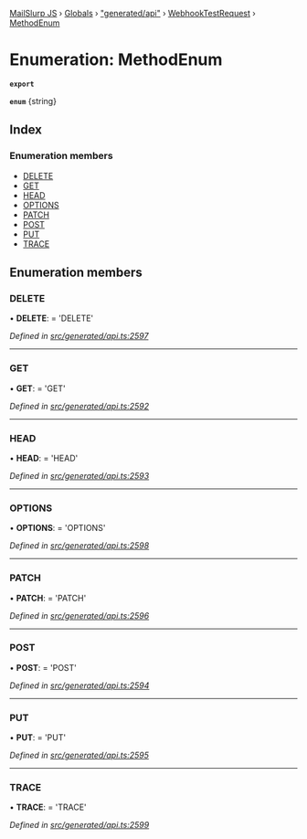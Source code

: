 [MailSlurp JS](../README.md) › [Globals](../globals.md) › ["generated/api"](../modules/_generated_api_.md) › [WebhookTestRequest](../modules/_generated_api_.webhooktestrequest.md) › [MethodEnum](_generated_api_.webhooktestrequest.methodenum.md)

# Enumeration: MethodEnum

**`export`** 

**`enum`** {string}

## Index

### Enumeration members

* [DELETE](_generated_api_.webhooktestrequest.methodenum.md#delete)
* [GET](_generated_api_.webhooktestrequest.methodenum.md#get)
* [HEAD](_generated_api_.webhooktestrequest.methodenum.md#head)
* [OPTIONS](_generated_api_.webhooktestrequest.methodenum.md#options)
* [PATCH](_generated_api_.webhooktestrequest.methodenum.md#patch)
* [POST](_generated_api_.webhooktestrequest.methodenum.md#post)
* [PUT](_generated_api_.webhooktestrequest.methodenum.md#put)
* [TRACE](_generated_api_.webhooktestrequest.methodenum.md#trace)

## Enumeration members

###  DELETE

• **DELETE**: =  <any>'DELETE'

*Defined in [src/generated/api.ts:2597](https://github.com/mailslurp/mailslurp-client-ts-js/blob/7518dcd/src/generated/api.ts#L2597)*

___

###  GET

• **GET**: =  <any>'GET'

*Defined in [src/generated/api.ts:2592](https://github.com/mailslurp/mailslurp-client-ts-js/blob/7518dcd/src/generated/api.ts#L2592)*

___

###  HEAD

• **HEAD**: =  <any>'HEAD'

*Defined in [src/generated/api.ts:2593](https://github.com/mailslurp/mailslurp-client-ts-js/blob/7518dcd/src/generated/api.ts#L2593)*

___

###  OPTIONS

• **OPTIONS**: =  <any>'OPTIONS'

*Defined in [src/generated/api.ts:2598](https://github.com/mailslurp/mailslurp-client-ts-js/blob/7518dcd/src/generated/api.ts#L2598)*

___

###  PATCH

• **PATCH**: =  <any>'PATCH'

*Defined in [src/generated/api.ts:2596](https://github.com/mailslurp/mailslurp-client-ts-js/blob/7518dcd/src/generated/api.ts#L2596)*

___

###  POST

• **POST**: =  <any>'POST'

*Defined in [src/generated/api.ts:2594](https://github.com/mailslurp/mailslurp-client-ts-js/blob/7518dcd/src/generated/api.ts#L2594)*

___

###  PUT

• **PUT**: =  <any>'PUT'

*Defined in [src/generated/api.ts:2595](https://github.com/mailslurp/mailslurp-client-ts-js/blob/7518dcd/src/generated/api.ts#L2595)*

___

###  TRACE

• **TRACE**: =  <any>'TRACE'

*Defined in [src/generated/api.ts:2599](https://github.com/mailslurp/mailslurp-client-ts-js/blob/7518dcd/src/generated/api.ts#L2599)*
